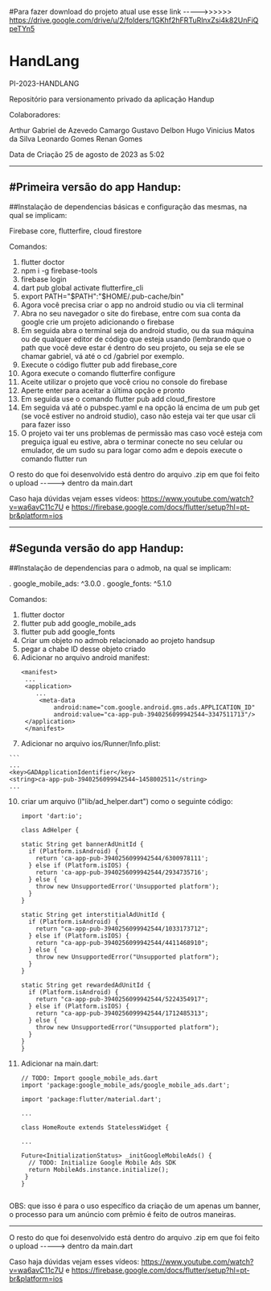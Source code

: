 #Para fazer download do projeto atual use esse link ----->>>>>> https://drive.google.com/drive/u/2/folders/1GKhf2hFRTuRlnxZsi4k82UnFiQpeTYn5

# HandLang
PI-2023-HANDLANG

Repositório para versionamento privado da aplicação Handup

Colaboradores: 

Arthur
Gabriel de Azevedo Camargo
Gustavo Delbon
Hugo Vinicius Matos da Silva
Leonardo Gomes
Renan Gomes

Data de Criação 25 de agosto de 2023 as 5:02

----
#Primeira versão do app Handup:
----

##Instalação de dependencias básicas e configuração das mesmas, na qual se implicam:

Firebase core,
flutterfire,
cloud firestore

Comandos:

1) flutter doctor
2) npm i -g firebase-tools
3) firebase login
4) dart pub global activate flutterfire_cli
5) export PATH="$PATH":"$HOME/.pub-cache/bin"
6) Agora você precisa criar o app no android studio ou via cli terminal
7) Abra no seu navegador o site do firebase, entre com sua conta da google crie um projeto adicionando o firebase
9) Em seguida abra o terminal seja do android studio, ou da sua máquina ou de qualquer editor de código que esteja usando (lembrando que o path que você deve estar é dentro do seu projeto, ou seja se ele se chamar gabriel, vá até o cd /gabriel por exemplo.
10) Execute o código flutter pub add firebase_core
11) Agora execute o comando flutterfire configure
12) Aceite utilizar o projeto que você criou no console do firebase
13) Aperte enter para aceitar a última opção e pronto
14) Em seguida use o comando flutter pub add cloud_firestore
15) Em seguida vá até o pubspec.yaml e na opção lá encima de um pub get (se você estiver no android studio), caso não esteja vai ter que usar cli para fazer isso
16) O projeto vai ter uns problemas de permissão mas caso você esteja com preguiça igual eu estive, abra o terminar conecte no seu celular ou emulador, de um sudo su para logar como adm e depois execute o comando flutter run

O resto do que foi desenvolvido está dentro do arquivo .zip em que foi feito o upload -----> dentro da main.dart

Caso haja dúvidas vejam esses vídeos: https://www.youtube.com/watch?v=wa6avC11c7U e https://firebase.google.com/docs/flutter/setup?hl=pt-br&platform=ios

----
#Segunda versão do app Handup:
----

##Instalação de dependencias para o admob, na qual se implicam:

  . google_mobile_ads: ^3.0.0
  . google_fonts: ^5.1.0

Comandos:

1) flutter doctor
2) flutter pub add google_mobile_ads
3) flutter pub add google_fonts
4) Criar um objeto no admob relacionado ao projeto handsup
5) pegar a chabe ID desse objeto criado
6) Adicionar no arquivo android manifest:
   ```
   <manifest>
    ...
    <application>
       ...
        <meta-data
            android:name="com.google.android.gms.ads.APPLICATION_ID"
            android:value="ca-app-pub-3940256099942544~3347511713"/>
    </application>
    </manifest>
  8) Adicionar no arquivo ios/Runner/Info.plist:
     
    ```
    ...
    <key>GADApplicationIdentifier</key>
    <string>ca-app-pub-3940256099942544~1458002511</string>
    ...
    
  10) criar um arquivo (I"lib/ad_helper.dart") como o seguinte código:
      ```
      import 'dart:io';

      class AdHelper {

      static String get bannerAdUnitId {
        if (Platform.isAndroid) {
          return 'ca-app-pub-3940256099942544/6300978111';
        } else if (Platform.isIOS) {
          return 'ca-app-pub-3940256099942544/2934735716';
        } else {
          throw new UnsupportedError('Unsupported platform');
        }
      }

      static String get interstitialAdUnitId {
        if (Platform.isAndroid) {
          return "ca-app-pub-3940256099942544/1033173712";
        } else if (Platform.isIOS) {
          return "ca-app-pub-3940256099942544/4411468910";
        } else {
          throw new UnsupportedError("Unsupported platform");
        }
      }

      static String get rewardedAdUnitId {
        if (Platform.isAndroid) {
          return "ca-app-pub-3940256099942544/5224354917";
        } else if (Platform.isIOS) {
          return "ca-app-pub-3940256099942544/1712485313";
        } else {
          throw new UnsupportedError("Unsupported platform");
        }
      }
      }

  12) Adicionar na main.dart:
      ```
      // TODO: Import google_mobile_ads.dart
      import 'package:google_mobile_ads/google_mobile_ads.dart';

      import 'package:flutter/material.dart';

      ...
  
      class HomeRoute extends StatelessWidget {

      ...

      Future<InitializationStatus> _initGoogleMobileAds() {
        // TODO: Initialize Google Mobile Ads SDK
        return MobileAds.instance.initialize();
       }
      }
    
OBS: que isso é para o uso específico da criação de um apenas um banner, o processo para um anúncio com prêmio é feito de outros maneiras.

-----
      

O resto do que foi desenvolvido está dentro do arquivo .zip em que foi feito o upload -----> dentro da main.dart

Caso haja dúvidas vejam esses vídeos: https://www.youtube.com/watch?v=wa6avC11c7U e https://firebase.google.com/docs/flutter/setup?hl=pt-br&platform=ios

